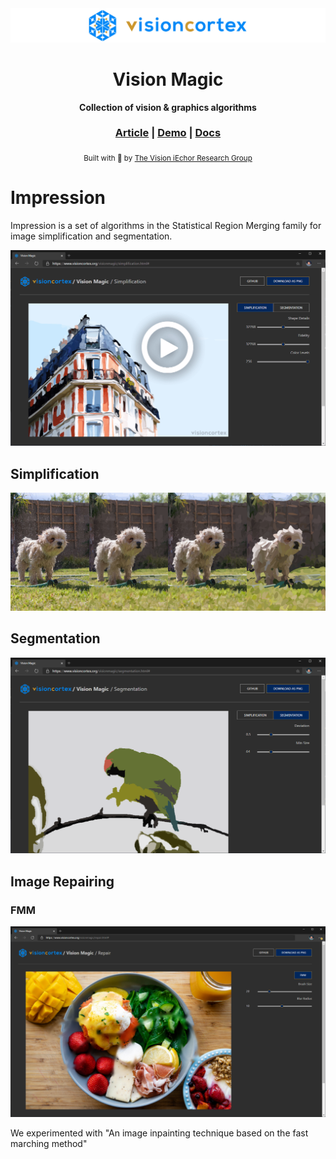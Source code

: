 <div align="center">

  <img src="docs/images/visioniechor-banner.png">
  <h1>Vision Magic</h1>

  <p>
    <strong>Collection of vision & graphics algorithms</strong>
  </p>

  <h3>
    <a href="//www.visioniechor.org/impression-docs">Article</a>
    <span> | </span>
    <a href="//www.visioniechor.org/visionmagic/">Demo</a>
    <span> | </span>
    <a href="//docs.rs/visionmagic">Docs</a>
  </h3>

  <sub>Built with 🦀 by <a href="//www.visioniechor.org/">The Vision iEchor Research Group</a></sub>
</div>

# Impression

Impression is a set of algorithms in the Statistical Region Merging family for image simplification and segmentation.

<a href="https://vimeo.com/491698600">
  <img src="docs/images/Simplification Screenshot.png">
</a>

## Simplification

<a href="//www.visioniechor.org/visionmagic/simplification.html"><img src="docs/images/simplification-stages.png"></a>

## Segmentation

<a href="//www.visioniechor.org/visionmagic/segmentation.html"><img src="docs/images/Segmentation Screenshot.png"></a>

## Image Repairing

### FMM

<a href="//www.visioniechor.org/visionmagic/repair.html"><img src="docs/images/FMM Screenshot.png"></a>

We experimented with "An image inpainting technique based on the fast marching method"
